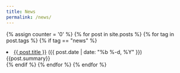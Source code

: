 ```yaml
---
title: News
permalink: /news/
---
```


{% assign counter = '0' %}
{% for post in site.posts %}
{% for tag in post.tags %}
{% if tag == "news" %}
<li><a class="post-link" href="{{ post.url | prepend: site.baseurl }}">{{ post.title }}</a> ({{ post.date | date: "%b %-d, %Y" }})</li>
<div class="summary">{{post.summary}}</div>
{% endif %}
{% endfor %}
{% endfor %}